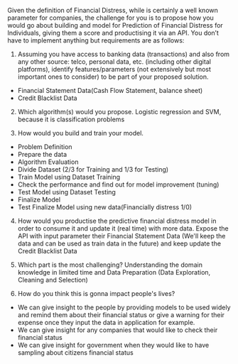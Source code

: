Given the definition of Financial Distress, while is certainly a well known parameter for companies, the challenge for you is to propose how you would go about building and model for Prediction of Financial Distress for Individuals, giving them a score and productising it via an API.
You don’t have to implement anything but requirements are as follows:

1. Assuming you have access to banking data (transactions) and also from any other source: telco, personal data, etc. (including other digital platforms), identify features/parameters (not extensively but most important ones to consider) to be part of your proposed solution.
- Financial Statement Data(Cash Flow Statement, balance sheet)
- Credit Blacklist Data

2. Which algorithm(s) would you propose.
Logistic regression and SVM, because it is classification problems
 
3. How would you build and train your model.
- Problem Definition
- Prepare the data
- Algorithm Evaluation
- Divide Dataset (2/3 for Training and 1/3 for Testing)
- Train Model using Dataset Training
- Check the performance and find out for model improvement (tuning)
- Test Model using Dataset Testing 
- Finalize Model
- Test Finalize Model using new data(Financially distress 1/0)

4. How would you productise the predictive financial distress model in order to consume it and update it (real time) with more data.
Expose the API with input parameter their Financial Statement Data (We'll keep the data and can be used as train data in the future) and keep update the Credit Blacklist Data

5. Which part is the most challenging? 
Understanding the domain knowledge in limited time and Data Preparation (Data Exploration, Cleaning and Selection)

6. How do you think this is gonna impact people's lives? 
- We can give insight to the people by providing models to be used widely and remind them about their financial status or give a warning for their expense once they input the data in application for example. 
- We can give insight for any companies that would like to check their financial status
- We can give insight for government when they would like to have sampling about citizens financial status 
